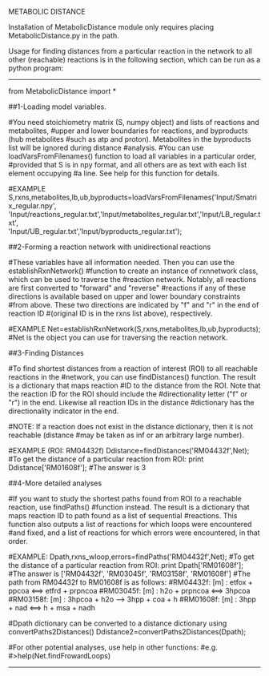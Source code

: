 METABOLIC DISTANCE

Installation of MetabolicDistance module only requires placing MetabolicDistance.py in the path.

Usage for finding distances from a particular reaction in the network to all other (reachable) reactions is in the following section, which can be run as a python program:

____________________________________________________________________________________

from MetabolicDistance import *

##1-Loading model variables.

#You need stoichiometry matrix (S, numpy object) and lists of reactions and metabolites,
#upper and lower boundaries for reactions, and byproducts (hub metabolites
#such as atp and proton). Metabolites in the byproducts list will be ignored during distance
#analysis. 
#You can use loadVarsFromFilenames() function to load all variables in a particular order,
#provided that S is in npy format, and all others are as text with each list element occupying
#a line. See help for this function for details. 

#EXAMPLE
S,rxns,metabolites,lb,ub,byproducts=loadVarsFromFilenames('Input/Smatrix_regular.npy',\
'Input/reactions_regular.txt','Input/metabolites_regular.txt','Input/LB_regular.txt',\
'Input/UB_regular.txt','Input/byproducts_regular.txt');


##2-Forming a reaction network with unidirectional reactions

#These variables have all information needed. Then you can use the establishRxnNetwork() 
#function to create an instance of rxnnetwork class, which can be used to traverse the
#reaction network. Notably, all reactions are first converted to "forward" and "reverse"
#reactions if any of these directions is available based on upper and lower boundary constraints
#from above. These two directions are indicated by "f" and "r" in the end of reaction ID
#(original ID is in the rxns list above), respectively.

#EXAMPLE
Net=establishRxnNetwork(S,rxns,metabolites,lb,ub,byproducts);
#Net is the object you can use for traversing the reaction network.  


##3-Finding Distances

#To find shortest distances from a reaction of interest (ROI) to all reachable reactions in the 
#network, you can use findDistances() function. The result is a dictionary that maps reaction
#ID to the distance from the ROI. Note that the reaction ID for the ROI should include the 
#directionality letter ("f" or "r") in the end. Likewise all reaction IDs in the distance
#dictionary has the directionality indicator in the end.

#NOTE: If a reaction does not exist in the distance dictionary, then it is not reachable (distance
#may be taken as inf or an arbitrary large number).

#EXAMPLE (ROI: RM04432f)
Ddistance=findDistances('RM04432f',Net);
#To get the distance of a particular reaction from ROI:
print Ddistance['RM01608f']; 
#The answer is 3

##4-More detailed analyses

#If you want to study the shortest paths found from ROI to a reachable reaction, use findPaths()
#function instead. The result is a dictionary that maps reaction ID to path found as a list of sequential
#reactions. This function also outputs a list of reactions for which loops were encountered 
#and fixed, and a list of reactions for which errors were encountered, in that order. 

#EXAMPLE:
Dpath,rxns_wloop,errors=findPaths('RM04432f',Net);
#To get the distance of a particular reaction from ROI:
print Dpath['RM01608f']; 
#The answer is ['RM04432f', 'RM03045f', 'RM03158f', 'RM01608f']
#The path from RM04432f to RM01608f is as follows:
#RM04432f: [m] : etfox + ppcoa <==> etfrd + prpncoa
#RM03045f: [m] : h2o + prpncoa <==> 3hpcoa
#RM03158f: [m] : 3hpcoa + h2o --> 3hpp + coa + h
#RM01608f: [m] : 3hpp + nad <==> h + msa + nadh

#Dpath dictionary can be converted to a distance dictionary using convertPaths2Distances()
Ddistance2=convertPaths2Distances(Dpath);

#For other potential analyses, use help in other functions:
#e.g.
#>help(Net.findFrowardLoops)

____________________________________________________________________________________
